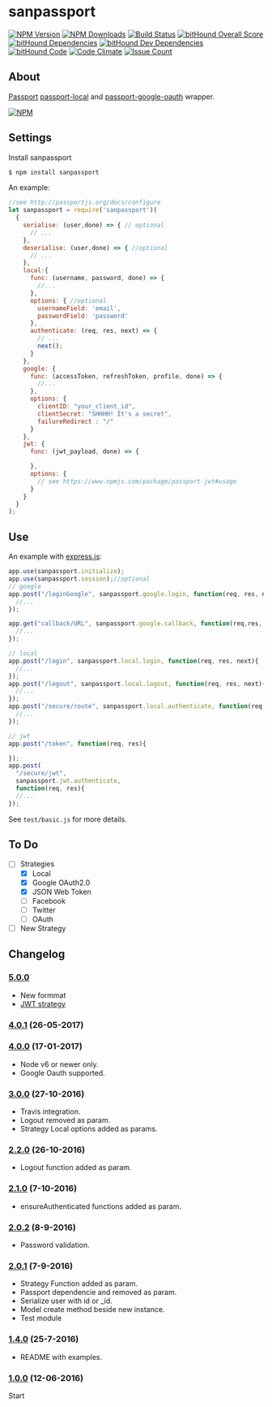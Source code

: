 # sanpassport

  [![NPM Version][npm-image]][npm-url]
  [![NPM Downloads][downloads-month]][downloads-url]
  [![Build Status][travis-image]][travis-url]
  [![bitHound Overall Score](https://www.bithound.io/github/sanjorgek/sanpassport/badges/score.svg)](https://www.bithound.io/github/sanjorgek/sanpassport)
  [![bitHound Dependencies](https://www.bithound.io/github/sanjorgek/sanpassport/badges/dependencies.svg)](https://www.bithound.io/github/sanjorgek/sanpassport/Integrations/dependencies/npm)
  [![bitHound Dev Dependencies](https://www.bithound.io/github/sanjorgek/sanpassport/badges/devDependencies.svg)](https://www.bithound.io/github/sanjorgek/sanpassport/Integrations/dependencies/npm)
  [![bitHound Code](https://www.bithound.io/github/sanjorgek/sanpassport/badges/code.svg)](https://www.bithound.io/github/sanjorgek/sanpassport)
  [![Code Climate](https://codeclimate.com/github/sanjorgek/sanpassport/badges/gpa.svg)](https://codeclimate.com/github/sanjorgek/sanpassport)
  [![Issue Count](https://codeclimate.com/github/sanjorgek/sanpassport/badges/issue_count.svg)](https://codeclimate.com/github/sanjorgek/sanpassport)  

## About
[Passport](https://www.npmjs.com/package/passport) [passport-local](https://www.npmjs.com/package/passport-local) and [passport-google-oauth](https://www.npmjs.com/package/passport-google-oauth) wrapper.

  [![NPM][downloads-chart]][chart-url]

## Settings
Install sanpassport

```bash
$ npm install sanpassport
```

An example:
```js
//see http://passportjs.org/docs/configure
let sanpassport = require('sanpassport')(
  {
    serialise: (user,done) => { // optional
      // ...
    },
    deserialise: (user,done) => { //optional
      // ...
    },
    local:{
      func: (username, password, done) => {
        //...
      },
      options: { //optional
        usernameField: 'email',
        passwordField: 'password'
      },
      authenticate: (req, res, next) => {
        // ...
        next();
      }
    },
    google: {
      func: (accessToken, refreshToken, profile, done) => {
        //...
      },
      options: {
        clientID: "your_client_id",
        clientSecret: "SHHHH! It's a secret",
        failureRedirect : "/"
      }
    },
    jwt: {
      func: (jwt_payload, done) => {

      },
      options: {  
        // see https://www.npmjs.com/package/passport-jwt#usage
      }
    }
  }
);
```

## Use
An example with [express.js](http://expressjs.com/):

```js
app.use(sanpassport.initialize);
app.use(sanpassport.session);//optional
// google
app.post("/loginGoogle", sanpassport.google.login, function(req, res, next){
  //...
});

app.get("callback/URL", sanpassport.google.callback, function(req,res, next){
  //...
});

// local
app.post("/login", sanpassport.local.login, function(req, res, next){
  //...
});
app.post("/logout", sanpassport.local.logout, function(req, res, next){
  //...
});
app.post("/secure/route", sanpassport.local.authenticate, function(req, res){
  //...
});

// jwt
app.post("/token", function(req, res){

});
app.post(
  "/secure/jwt",
  sanpassport.jwt.authenticate,
  function(req, res){
  //...
});
```

See `test/basic.js` for more details.

## To Do

- [ ] Strategies
  - [x] Local
  - [x] Google OAuth2.0
  - [x] JSON Web Token
  - [ ] Facebook
  - [ ] Twitter
  - [ ] OAuth
- [ ] New Strategy

## Changelog

### [5.0.0]()

* New formmat
* [JWT strategy](https://www.npmjs.com/package/passport-jwt)

### [4.0.1](https://github.com/sanjorgek/sanpassport/tree/79db6a0ab6247f85c1965c1587c2cdceb0801664) (26-05-2017)

### [4.0.0](https://github.com/sanjorgek/sanpassport/tree/78ebb9e7b4219e4dc534254098d22eaa87f6fe6b) (17-01-2017)

* Node v6 or newer only.
* Google Oauth supported.

### [3.0.0](https://github.com/sanjorgek/sanpassport/tree/1b25fe6e5359c16c6b998948f85bc57aac1b9930) (27-10-2016)

* Travis integration.
* Logout removed as param.
* Strategy Local options added as params.


### [2.2.0](https://github.com/sanjorgek/sanpassport/tree/052131af5834d2bec9d55b49e5cbab45f8e263bb) (26-10-2016)

* Logout function added as param.

### [2.1.0](https://github.com/sanjorgek/sanpassport/tree/9cacdcfdc7d2c9ed379c94789dee8f43e3736f9c) (7-10-2016)

* ensureAuthenticated functions added as param.

### [2.0.2](https://github.com/sanjorgek/sanpassport/tree/6784fbbffd515f87be2246cbc521161085a8f6f9) (8-9-2016)

* Password validation.

### [2.0.1](https://github.com/sanjorgek/sanpassport/tree/a20e2d1b8b0a0ba8af6a3a8e667dd2f771c42f80) (7-9-2016)

* Strategy Function added as param.
* Passport dependencie and removed as param.
* Serialize user with id or _id.
* Model create method beside new instance.
* Test module

### [1.4.0](https://github.com/sanjorgek/sanpassport/tree/110fdaadad1de9ef10d8bb5847f0fa29ee358d7a) (25-7-2016)

* README with examples.

### [1.0.0](https://github.com/sanjorgek/sanpassport/tree/f131338f16829c32063a18761ca0463b07432a4f) (12-06-2016)

Start



[npm-image]: https://img.shields.io/npm/v/sanpassport.svg
[npm-url]: https://npmjs.org/package/sanpassport
[downloads-month]: https://img.shields.io/npm/dm/sanpassport.svg
[downloads-url]: https://npmjs.org/package/sanpassport
[downloads-chart]: https://nodei.co/npm-dl/sanpassport.png?months=6&height=1
[chart-url]: https://nodei.co/npm/sanpassport/
[travis-image]: https://travis-ci.org/sanjorgek/sanpassport.svg?branch=master
[travis-url]: https://travis-ci.org/sanjorgek/sanpassport
